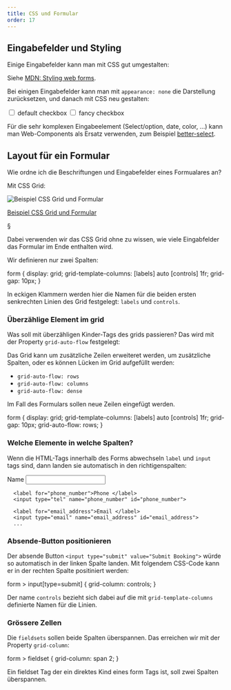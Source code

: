 ```yaml
---
title: CSS und Formular
order: 17
---
```



## Eingabefelder und Styling

Einige Eingabefelder kann man mit CSS gut umgestalten:

Siehe [MDN: Styling web forms](https://developer.mozilla.org/en-US/docs/Learn/Forms/Styling_web_forms).

Bei einigen Eingabefelder kann man mit `appearance: none` die Darstellung zurücksetzen,
und danach mit CSS  neu gestalten:

<label><input type="checkbox" class=""> default checkbox</label>
<label><input type="checkbox" class="fancy"> fancy checkbox</label>

Für die sehr komplexen Eingabeelement (Select/option, date, color, ...) kann man Web-Components
als Ersatz verwenden, zum Beispiel [better-select](https://siit-dev.github.io/better-select/vanilla/).


## Layout für ein Formular
Wie ordne ich die Beschriftungen und Eingabefelder
eines Formualares an?

Mit CSS Grid:


![Beispiel CSS Grid und Formular](/images/formulare/grid-layout-form.png)


[Beispiel CSS Grid und Formular](/images/formulare/grid-form.html)


§


Dabei verwenden wir das CSS Grid ohne zu wissen, wie viele Eingabfelder
das Formular im Ende enthalten wird.

Wir definieren nur zwei Spalten:

<css>
form {
  display: grid;
  grid-template-columns: [labels] auto [controls] 1fr;
  grid-gap: 10px;
}
</css>

In eckigen Klammern werden hier die Namen für die beiden
ersten senkrechten Linien des Grid festgelegt: `labels` und `controls`.


### Überzählige Element im grid

Was soll mit überzähligen Kinder-Tags des grids passieren?
Das wird mit der Property  `grid-auto-flow` festgelegt:

Das Grid kann um zusätzliche Zeilen erweiteret werden, um zusätzliche
Spalten, oder es können Lücken im Grid aufgefüllt werden:

* `grid-auto-flow: rows`
* `grid-auto-flow: columns`
* `grid-auto-flow: dense`

Im Fall des Formulars sollen neue Zeilen eingefügt werden.

<css>
form {
  display: grid;
  grid-template-columns: [labels] auto [controls] 1fr;
  grid-gap: 10px;
  grid-auto-flow: rows;
}
</css>

### Welche Elemente in welche Spalten?

Wenn die HTML-Tags innerhalb des Forms abwechseln `label` und `input` tags
sind, dann landen sie automatisch in den richtigenspalten:


<htmlcode caption="Formular HTML Code mit Grid">
 <form>
      <label for="customer_name">Name </label>
      <input type="text" name="customer_name" id="customer_name" required>

      <label for="phone_number">Phone </label>
      <input type="tel" name="phone_number" id="phone_number">

      <label for="email_address">Email </label>
      <input type="email" name="email_address" id="email_address">
      ...
</htmlcode>

### Absende-Button positionieren

Der absende Button  `<input type="submit" value="Submit Booking">` würde
so automatisch in der linken Spalte landen. Mit folgendem CSS-Code
kann er in der rechten Spalte positiniert werden:

<css>
form > input[type=submit] {
  grid-column: controls;
}
</css>

Der name `controls` bezieht sich dabei auf die  mit `grid-template-columns`
definierte Namen für die Linien.



### Grössere Zellen

Die `fieldsets` sollen beide Spalten überspannen.
Das erreichen wir mit der Property `grid-column`:


<css>
form > fieldset {
  grid-column: span 2;
}
</css>

Ein fieldset Tag der ein direktes Kind eines form Tags ist,
soll zwei Spalten überspannen.





